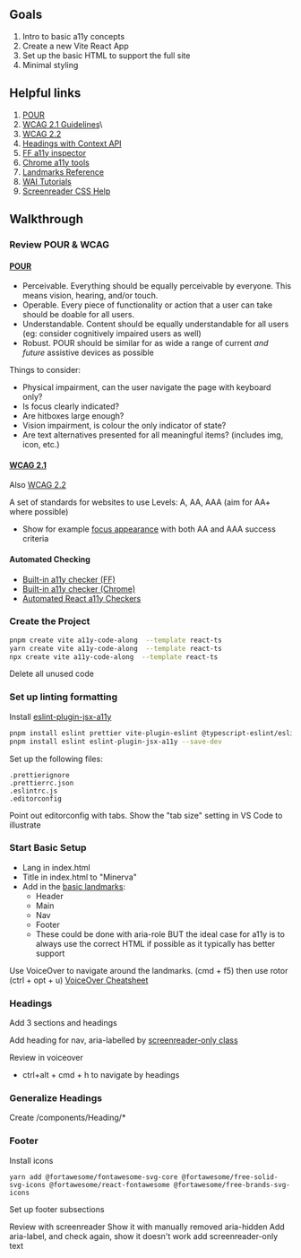 ## Goals

1. Intro to basic a11y concepts
1. Create a new Vite React App
1. Set up the basic HTML to support the full site
1. Minimal styling

## Helpful links

1. [POUR](https://equalizedigital.com/web-accessibility-p-o-u-r-acronym/)
2. [WCAG 2.1 Guidelines](https://www.w3.org/TR/WCAG21/)\
3. [WCAG 2.2](https://www.w3.org/TR/WCAG22/#new-features-in-wcag-2-2)
4. [Headings with Context API](https://beta.reactjs.org/learn/passing-data-deeply-with-context)
5. [FF a11y inspector](https://firefox-source-docs.mozilla.org/devtools-user/accessibility_inspector/)
6. [Chrome a11y tools](https://developer.chrome.com/docs/devtools/accessibility/reference/)
7. [Landmarks Reference](https://www.d.umn.edu/itss/training/online/structure/landmarks/)
8. [WAI Tutorials](https://www.w3.org/WAI/tutorials/)
9. [Screenreader CSS Help](https://webaim.org/techniques/css/invisiblecontent/)

## Walkthrough

### Review POUR & WCAG

#### [POUR](https://equalizedigital.com/web-accessibility-p-o-u-r-acronym/)

- Perceivable. Everything should be equally perceivable by everyone. This means vision, hearing, and/or touch.
- Operable. Every piece of functionality or action that a user can take should be doable for all users.
- Understandable. Content should be equally understandable for all users (eg: consider cognitively impaired users as well)
- Robust. POUR should be similar for as wide a range of current _and future_ assistive devices as possible

Things to consider:

- Physical impairment, can the user navigate the page with keyboard only?
- Is focus clearly indicated?
- Are hitboxes large enough?
- Vision impairment, is colour the only indicator of state?
- Are text alternatives presented for all meaningful items? (includes img, icon, etc.)

#### [WCAG 2.1](https://www.w3.org/TR/WCAG21/)

Also [WCAG 2.2](https://www.w3.org/TR/WCAG22/#new-features-in-wcag-2-2)

A set of standards for websites to use
Levels: A, AA, AAA (aim for AA+ where possible)

- Show for example [focus appearance](https://www.w3.org/TR/WCAG22/#focus-appearance) with both AA and AAA success criteria

#### Automated Checking

- [Built-in a11y checker (FF)](https://firefox-source-docs.mozilla.org/devtools-user/accessibility_inspector/)
- [Built-in a11y checker (Chrome)](https://developer.chrome.com/docs/devtools/accessibility/reference/)
- [Automated React a11y Checkers](https://web.dev/accessibility-auditing-react/)

### Create the Project

```bash
pnpm create vite a11y-code-along  --template react-ts
yarn create vite a11y-code-along  --template react-ts
npx create vite a11y-code-along  --template react-ts
```

Delete all unused code

### Set up linting formatting

Install [eslint-plugin-jsx-a11y](https://github.com/jsx-eslint/eslint-plugin-jsx-a11y)

```bash
pnpm install eslint prettier vite-plugin-eslint @typescript-eslint/eslint-plugin @typescript-eslint/parser eslint-config-prettier eslint-plugin-import eslint-plugin-react --save-dev
pnpm install eslint eslint-plugin-jsx-a11y --save-dev
```

Set up the following files:

```
.prettierignore
.prettierrc.json
.eslintrc.js
.editorconfig
```

Point out editorconfig with tabs.
Show the "tab size" setting in VS Code to illustrate

### Start Basic Setup

- Lang in index.html
- Title in index.html to "Minerva"
- Add in the [basic landmarks](https://www.d.umn.edu/itss/training/online/structure/landmarks/):
  - Header
  - Main
  - Nav
  - Footer
  - These could be done with aria-role BUT the ideal case for a11y is to always use the correct HTML if possible as it typically has better support

Use VoiceOver to navigate around the landmarks. (cmd + f5) then use rotor (ctrl + opt + u)
[VoiceOver Cheatsheet](https://dequeuniversity.com/screenreaders/voiceover-keyboard-shortcuts)

### Headings

Add 3 sections and headings

Add heading for nav, aria-labelled by
[screenreader-only class](https://webaim.org/techniques/css/invisiblecontent/)

Review in voiceover

- ctrl+alt + cmd + h to navigate by headings

### Generalize Headings

Create /components/Heading/\*

### Footer

Install icons

```
yarn add @fortawesome/fontawesome-svg-core @fortawesome/free-solid-svg-icons @fortawesome/react-fontawesome @fortawesome/free-brands-svg-icons
```

Set up footer subsections

Review with screenreader
Show it with manually removed aria-hidden
Add aria-label, and check again, show it doesn't work
add screenreader-only text
